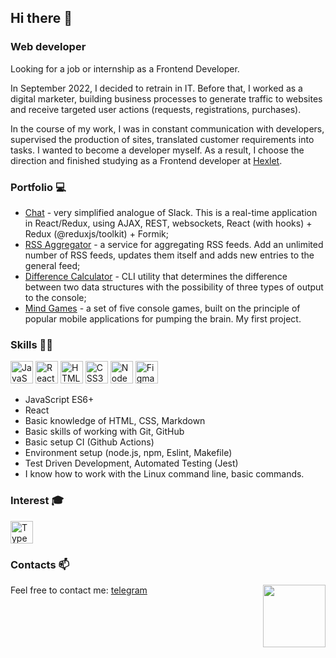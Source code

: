 ## Hi there 👋

### Web developer
Looking for a job or internship as a Frontend Developer.

In September 2022, I decided to retrain in IT. Before that, I worked as a digital marketer, building business processes to generate traffic to websites and receive targeted user actions (requests, registrations, purchases).

In the course of my work, I was in constant communication with developers, supervised the production of sites, translated customer requirements into tasks. I wanted to become a developer myself. As a result, I choose the direction and finished studying as a Frontend developer at [Hexlet](https://ru.hexlet.io/pages/about).

### Portfolio 💻
- [Chat](https://github.com/domingi/frontend-project-12) - very simplified analogue of Slack. This is a real-time application in React/Redux, using AJAX, REST, websockets, React (with hooks) + Redux (@reduxjs/toolkit) + Formik;
- [RSS Aggregator](https://github.com/domingi/rss-aggregator) - a service for aggregating RSS feeds. Add an unlimited number of RSS feeds, updates them itself and adds new entries to the general feed;
- [Difference Calculator](https://github.com/domingi/frontend-project-46) - CLI utility that determines the difference between two data structures with the possibility of three types of output to the console;
- [Mind Games](https://github.com/domingi/mind-games) - a set of five console games, built on the principle of popular mobile applications for pumping the brain. My first project.


### Skills 👨‍💻

<p align="left">
<a href="https://developer.mozilla.org/en-US/docs/Web/JavaScript" target="_blank" rel="noreferrer"><img src="https://raw.githubusercontent.com/danielcranney/readme-generator/main/public/icons/skills/javascript-colored.svg" width="36" height="36" alt="JavaScript" /></a>
<a href="https://reactjs.org/" target="_blank" rel="noreferrer"><img src="https://raw.githubusercontent.com/danielcranney/readme-generator/main/public/icons/skills/react-colored.svg" width="36" height="36" alt="React" /></a>
<a href="https://developer.mozilla.org/en-US/docs/Glossary/HTML5" target="_blank" rel="noreferrer"><img src="https://raw.githubusercontent.com/danielcranney/readme-generator/main/public/icons/skills/html5-colored.svg" width="36" height="36" alt="HTML5" /></a>
<a href="https://www.w3.org/TR/CSS/#css" target="_blank" rel="noreferrer"><img src="https://raw.githubusercontent.com/danielcranney/readme-generator/main/public/icons/skills/css3-colored.svg" width="36" height="36" alt="CSS3" /></a>
<a href="https://nodejs.org/en/" target="_blank" rel="noreferrer"><img src="https://raw.githubusercontent.com/danielcranney/readme-generator/main/public/icons/skills/nodejs-colored.svg" width="36" height="36" alt="NodeJS" /></a>
<a href="https://www.figma.com/" target="_blank" rel="noreferrer"><img src="https://raw.githubusercontent.com/danielcranney/readme-generator/main/public/icons/skills/figma-colored.svg" width="36" height="36" alt="Figma" /></a>
</p>

- JavaScript ES6+
- React
- Basic knowledge of HTML, CSS, Markdown
- Basic skills of working with Git, GitHub
- Basic setup CI (Github Actions)
- Environment setup (node.js, npm, Eslint, Makefile)
- Test Driven Development, Automated Testing (Jest)
- I know how to work with the Linux command line, basic commands.

### Interest 🎓
<p align="left"> <a href="https://www.typescriptlang.org/" target="_blank" rel="noreferrer"><img src="https://raw.githubusercontent.com/danielcranney/readme-generator/main/public/icons/skills/typescript-colored.svg" width="36" height="36" alt="TypeScript" /></a>
</p>


### Contacts 📫 

<img align='right' width='100' src='https://media.giphy.com/media/bcKmIWkUMCjVm/giphy.gif'>

Feel free to contact me:
[telegram](https://t.me/stanisgri)
